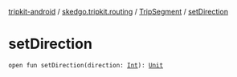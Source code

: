 [tripkit-android](../../index.md) / [skedgo.tripkit.routing](../index.md) / [TripSegment](index.md) / [setDirection](./set-direction.md)

# setDirection

`open fun setDirection(direction: `[`Int`](https://kotlinlang.org/api/latest/jvm/stdlib/kotlin/-int/index.html)`): `[`Unit`](https://kotlinlang.org/api/latest/jvm/stdlib/kotlin/-unit/index.html)